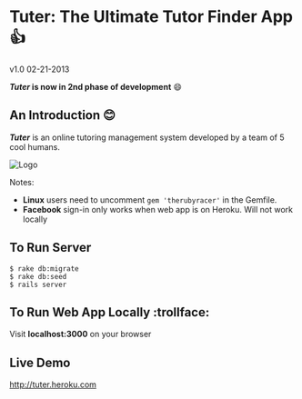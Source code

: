 # Tuter: The Ultimate Tutor Finder App :thumbsup:
v1.0 02-21-2013

**_Tuter_ is now in 2nd phase of development** :smile:

## An Introduction :blush:
**_Tuter_** is an online tutoring management system developed by a team of 5 cool humans.

![Logo](https://github.com/FaizLurman/tuter/blob/capybara/app/assets/images/Tter.png?raw=true)

Notes: 

 - **Linux** users need to uncomment `gem 'therubyracer'` in the Gemfile. 
 - **Facebook** sign-in only works when web app is on Heroku. Will not work locally

## To Run Server 
```
$ rake db:migrate
$ rake db:seed
$ rails server
```

## To Run Web App Locally :trollface:
Visit **localhost:3000** on your browser

## Live Demo
http://tuter.heroku.com
